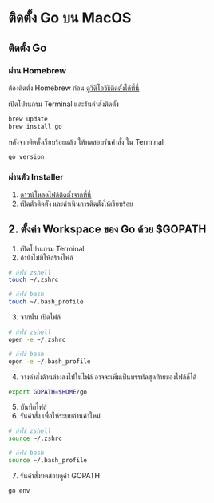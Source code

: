 
# ติดตั้ง Go บน MacOS

## ติดตั้ง Go 


### ผ่าน Homebrew

ต้องติดตั้ง Homebrew ก่อน [ดูวีดีโอวิธีติดตั้งได้ที่นี่](https://www.youtube.com/watch?v=YJAyQREPAy4) 

เปิดโปรแกรม Terminal และรันคำสั่งติดตั้ง

```bash
brew update
brew install go
```

หลังจากติดตั้งเรียบร้อยแล้ว ให้ทดสอบรันคำสั่ง ใน Terminal

```bash
go version
```

### ผ่านตัว Installer

1. [ดาวน์โหลดไฟล์ติดตั้งจากที่นี่](https://golang.org/dl/)
2. เปิดตัวติดตั้ง และดำเนินการติดตั้งให้เรียบร้อย

## 2. ตั้งค่า Workspace ของ Go ด้วย $GOPATH

1. เปิดโปรแกรม Terminal
2. ถ้ายังไม่มีให้สร้างไฟล์

```bash
# ถ้าใช้ zshell 
touch ~/.zshrc

# ถ้าใช้ bash
touch ~/.bash_profile
```

3. จากนั้น เปิดไฟล์

```bash
# ถ้าใช้ zshell 
open -e ~/.zshrc

# ถ้าใช้ bash
open -e ~/.bash_profile
```

4. วางคำสั่งด้านล่างลงไปในไฟล์ อาจจะเพิ่มเป็นบรรทัดสุดท้ายของไฟล์ก็ได้ 

```bash
export GOPATH=$HOME/go
```

5. บันทึกไฟล์ 
6. รันคำสั่ง เพื่อให้ระบบอ่านค่าใหม่

```bash
# ถ้าใช้ zshell 
source ~/.zshrc

# ถ้าใช้ bash
source ~/.bash_profile
```

7. รันคำสั่งทดสอบดูค่า GOPATH 

```bash
go env
```